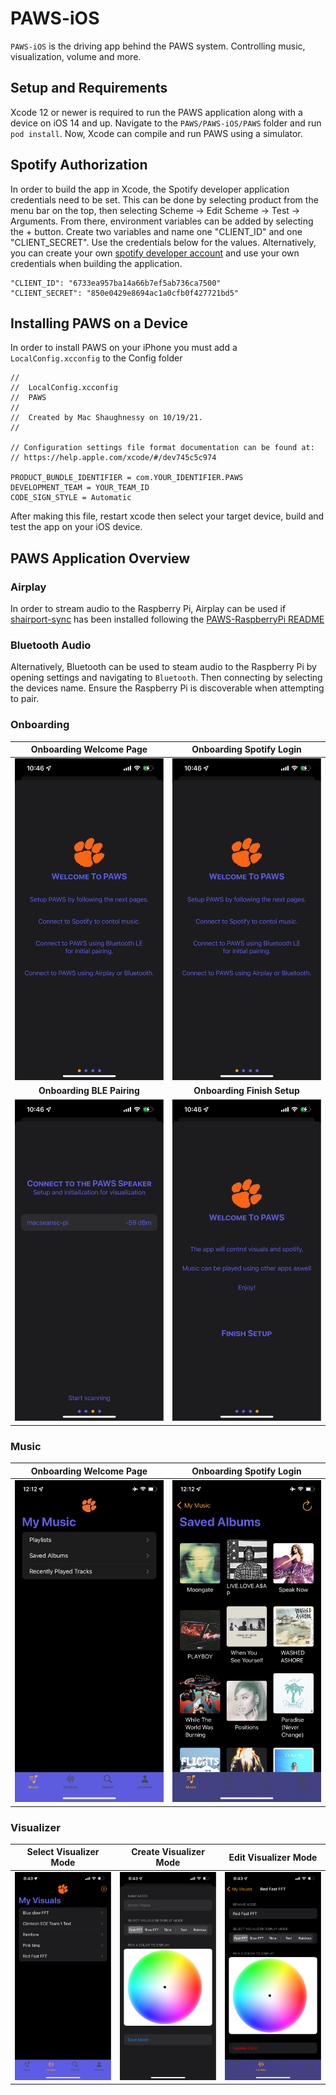 # PAWS-iOS

`PAWS-iOS` is the driving app behind the PAWS system. Controlling music, visualization, volume and more.

## Setup and Requirements

Xcode 12 or newer is required to run the PAWS application along with a device on iOS 14 and up. Navigate to the `PAWS/PAWS-iOS/PAWS` folder and run `pod install`. Now, Xcode can compile and run PAWS using a simulator.

## Spotify Authorization

In order to build the app in Xcode, the Spotify developer application credentials need to be set. This can be done by selecting product from the menu bar on the top, then selecting Scheme -> Edit Scheme -> Test -> Arguments. From there, environment variables can be added by selecting the + button. Create two variables and name one "CLIENT_ID" and one "CLIENT_SECRET". Use the credentials below for the values. Alternatively, you can create your own [spotify developer account](https://developer.spotify.com) and use your own credentials when building the application.

```text
"CLIENT_ID": "6733ea957ba14a66b7ef5ab736ca7500"
"CLIENT_SECRET": "850e0429e8694ac1a0cfb0f427721bd5"
```

## Installing PAWS on a Device

In order to install PAWS on your iPhone you must add a `LocalConfig.xcconfig` to the Config folder

```text
//
//  LocalConfig.xcconfig
//  PAWS
//
//  Created by Mac Shaughnessy on 10/19/21.
//

// Configuration settings file format documentation can be found at:
// https://help.apple.com/xcode/#/dev745c5c974

PRODUCT_BUNDLE_IDENTIFIER = com.YOUR_IDENTIFIER.PAWS
DEVELOPMENT_TEAM = YOUR_TEAM_ID
CODE_SIGN_STYLE = Automatic
```

After making this file, restart xcode then select your target device, build and test the app on your iOS device.

## PAWS Application Overview

### Airplay

In order to stream audio to the Raspberry Pi, Airplay can be used if [shairport-sync](https://github.com/mikebrady/shairport-sync) has been installed following the [PAWS-RaspberryPi README](/PAWS-RaspberryPi/README.md)

### Bluetooth Audio

Alternatively, Bluetooth can be used to steam audio to the Raspberry Pi by opening settings and navigating to `Bluetooth`. Then connecting by selecting the devices name. Ensure the Raspberry Pi is discoverable when attempting to pair.

### Onboarding

Onboarding Welcome Page | Onboarding Spotify Login
:-------------------------:|:-------------------------:
![PAWS onboarding intro screen](/Assets/PAWS-iOS%20images/PAWS%20onboarding%20intro%20screen.png)  |  ![PAWS onboarding spotify login screen](/Assets/PAWS-iOS%20images/PAWS%20onboarding%20intro%20screen.png)
**Onboarding BLE Pairing** | **Onboarding Finish Setup**
![PAWS onboarding finish setup screen](/Assets/PAWS-iOS%20images/PAWS%20onboarding%20ble%20pairing%20screen.png) | ![PAWS onboarding ble pairing screen](/Assets/PAWS-iOS%20images/PAWS%20onboarding%20finish%20setup%20screen.png)

### Music

Onboarding Welcome Page | Onboarding Spotify Login
:-------------------------:|:-------------------------:
![PAWS music view](/Assets/PAWS-iOS%20images/PAWS%20music%20view.png) | ![PAWS playlist view](/Assets/PAWS-iOS%20images/PAWS%20playlist%20view.png)

### Visualizer

Select Visualizer Mode|Create Visualizer Mode | Edit Visualizer Mode
:-------------------------:|:-------------------------:|:-------------------------:|
![PAWS select visualizer view](/Assets/PAWS-iOS%20images/PAWS%20select%20visualizer%20view.png) | ![PAWS create mode view](/Assets/PAWS-iOS%20images/PAWS%20create%20mode%20view.png) |  ![PAWS edit mode view](/Assets/PAWS-iOS%20images/PAWS%20edit%20mode%20view.png)
